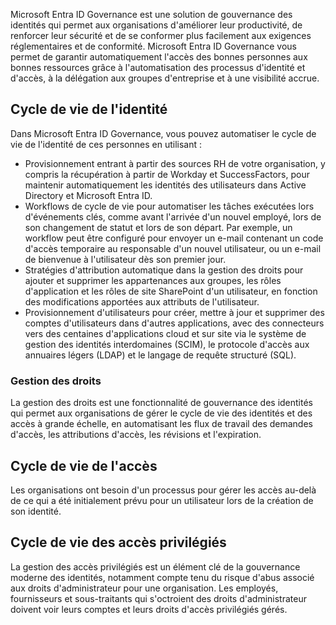 Microsoft Entra ID Governance est une solution de gouvernance des identités qui permet aux organisations d'améliorer leur productivité, de renforcer leur sécurité et de se conformer plus facilement aux exigences réglementaires et de conformité. Microsoft Entra ID Governance vous permet de garantir automatiquement l'accès des bonnes personnes aux bonnes ressources grâce à l'automatisation des processus d'identité et d'accès, à la délégation aux groupes d'entreprise et à une visibilité accrue.
## Cycle de vie de l'identité
Dans Microsoft Entra ID Governance, vous pouvez automatiser le cycle de vie de l'identité de ces personnes en utilisant :
- Provisionnement entrant à partir des sources RH de votre organisation, y compris la récupération à partir de Workday et SuccessFactors, pour maintenir automatiquement les identités des utilisateurs dans Active Directory et Microsoft Entra ID.  
- Workflows de cycle de vie pour automatiser les tâches exécutées lors d'événements clés, comme avant l'arrivée d'un nouvel employé, lors de son changement de statut et lors de son départ. Par exemple, un workflow peut être configuré pour envoyer un e-mail contenant un code d'accès temporaire au responsable d'un nouvel utilisateur, ou un e-mail de bienvenue à l'utilisateur dès son premier jour.
- Stratégies d'attribution automatique dans la gestion des droits pour ajouter et supprimer les appartenances aux groupes, les rôles d'application et les rôles de site SharePoint d'un utilisateur, en fonction des modifications apportées aux attributs de l'utilisateur.
- Provisionnement d'utilisateurs pour créer, mettre à jour et supprimer des comptes d'utilisateurs dans d'autres applications, avec des connecteurs vers des centaines d'applications cloud et sur site via le système de gestion des identités interdomaines (SCIM), le protocole d'accès aux annuaires légers (LDAP) et le langage de requête structuré (SQL).
### Gestion des droits
La gestion des droits est une fonctionnalité de gouvernance des identités qui permet aux organisations de gérer le cycle de vie des identités et des accès à grande échelle, en automatisant les flux de travail des demandes d'accès, les attributions d'accès, les révisions et l'expiration.
## Cycle de vie de l'accès
Les organisations ont besoin d'un processus pour gérer les accès au-delà de ce qui a été initialement prévu pour un utilisateur lors de la création de son identité.
## Cycle de vie des accès privilégiés
La gestion des accès privilégiés est un élément clé de la gouvernance moderne des identités, notamment compte tenu du risque d'abus associé aux droits d'administrateur pour une organisation. Les employés, fournisseurs et sous-traitants qui s'octroient des droits d'administrateur doivent voir leurs comptes et leurs droits d'accès privilégiés gérés.
